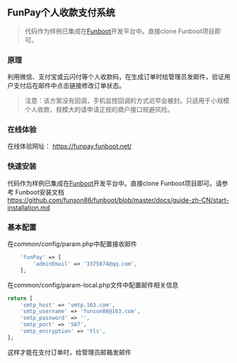FunPay个人收款支付系统
--------


> 代码作为样例已集成在[Funboot](https://github.com/funson86/)开发平台中。直接clone Funboot项目即可。

### 原理

利用微信、支付宝或云闪付等个人收款码，在生成订单时给管理员发邮件，验证用户支付后在邮件中点击链接修改订单状态。

> 注意：该方案没有回调，手机监控回调的方式迟早会被封。只适用于小规模个人收款，规模大的请申请正规的商户接口规避风险。


### 在线体验

在线体验网址： https://funpay.funboot.net/

### 快速安装

代码作为样例已集成在[Funboot](https://github.com/funson86/)开发平台中。直接clone Funboot项目即可。请参考 Funboot安装文档 https://github.com/funson86/funboot/blob/master/docs/guide-zh-CN/start-installation.md


### 基本配置

在common/config/param.php中配置接收邮件

```php
    'funPay' => [
        'adminEmail' => '3375074@qq.com',
    ],
```

在common/config/param-local.php文件中配置邮件相关信息

```php
return [
    'smtp_host' => 'smtp.163.com',
    'smtp_username' => 'funson86@163.com',
    'smtp_password' => '',
    'smtp_port' => '587',
    'smtp_encryption' => 'tls',
];
```

这样才能在支付订单时，给管理员邮箱发邮件

